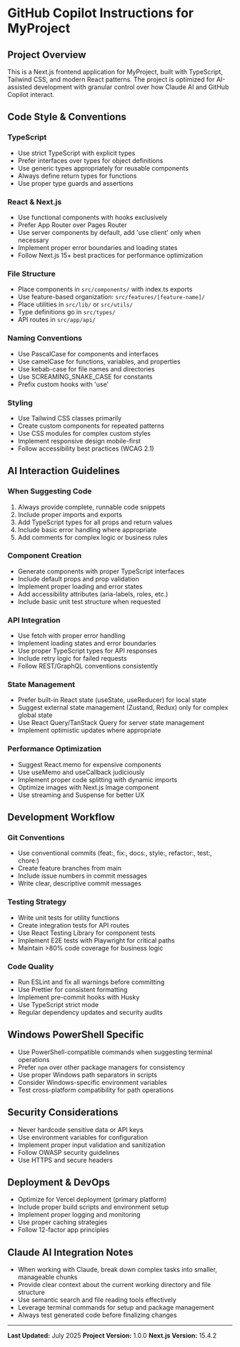 # GitHub Copilot Instructions for MyProject

<!-- Use this file to provide workspace-specific custom instructions to Copilot. For more details, visit https://code.visualstudio.com/docs/copilot/copilot-customization#_use-a-githubcopilotinstructionsmd-file -->

## Project Overview
This is a Next.js frontend application for MyProject, built with TypeScript, Tailwind CSS, and modern React patterns. The project is optimized for AI-assisted development with granular control over how Claude AI and GitHub Copilot interact.

## Code Style & Conventions

### TypeScript
- Use strict TypeScript with explicit types
- Prefer interfaces over types for object definitions
- Use generic types appropriately for reusable components
- Always define return types for functions
- Use proper type guards and assertions

### React & Next.js
- Use functional components with hooks exclusively
- Prefer App Router over Pages Router
- Use server components by default, add 'use client' only when necessary
- Implement proper error boundaries and loading states
- Follow Next.js 15+ best practices for performance optimization

### File Structure
- Place components in `src/components/` with index.ts exports
- Use feature-based organization: `src/features/[feature-name]/`
- Place utilities in `src/lib/` or `src/utils/`
- Type definitions go in `src/types/`
- API routes in `src/app/api/`

### Naming Conventions
- Use PascalCase for components and interfaces
- Use camelCase for functions, variables, and properties
- Use kebab-case for file names and directories
- Use SCREAMING_SNAKE_CASE for constants
- Prefix custom hooks with 'use'

### Styling
- Use Tailwind CSS classes primarily
- Create custom components for repeated patterns
- Use CSS modules for complex custom styles
- Implement responsive design mobile-first
- Follow accessibility best practices (WCAG 2.1)

## AI Interaction Guidelines

### When Suggesting Code
1. Always provide complete, runnable code snippets
2. Include proper imports and exports
3. Add TypeScript types for all props and return values
4. Include basic error handling where appropriate
5. Add comments for complex logic or business rules

### Component Creation
- Generate components with proper TypeScript interfaces
- Include default props and prop validation
- Implement proper loading and error states
- Add accessibility attributes (aria-labels, roles, etc.)
- Include basic unit test structure when requested

### API Integration
- Use fetch with proper error handling
- Implement loading states and error boundaries
- Use proper TypeScript types for API responses
- Include retry logic for failed requests
- Follow REST/GraphQL conventions consistently

### State Management
- Prefer built-in React state (useState, useReducer) for local state
- Suggest external state management (Zustand, Redux) only for complex global state
- Use React Query/TanStack Query for server state management
- Implement optimistic updates where appropriate

### Performance Optimization
- Suggest React.memo for expensive components
- Use useMemo and useCallback judiciously
- Implement proper code splitting with dynamic imports
- Optimize images with Next.js Image component
- Use streaming and Suspense for better UX

## Development Workflow

### Git Conventions
- Use conventional commits (feat:, fix:, docs:, style:, refactor:, test:, chore:)
- Create feature branches from main
- Include issue numbers in commit messages
- Write clear, descriptive commit messages

### Testing Strategy
- Write unit tests for utility functions
- Create integration tests for API routes
- Use React Testing Library for component tests
- Implement E2E tests with Playwright for critical paths
- Maintain >80% code coverage for business logic

### Code Quality
- Run ESLint and fix all warnings before committing
- Use Prettier for consistent formatting
- Implement pre-commit hooks with Husky
- Use TypeScript strict mode
- Regular dependency updates and security audits

## Windows PowerShell Specific
- Use PowerShell-compatible commands when suggesting terminal operations
- Prefer `npm` over other package managers for consistency
- Use proper Windows path separators in scripts
- Consider Windows-specific environment variables
- Test cross-platform compatibility for path operations

## Security Considerations
- Never hardcode sensitive data or API keys
- Use environment variables for configuration
- Implement proper input validation and sanitization
- Follow OWASP security guidelines
- Use HTTPS and secure headers

## Deployment & DevOps
- Optimize for Vercel deployment (primary platform)
- Include proper build scripts and environment setup
- Implement proper logging and monitoring
- Use proper caching strategies
- Follow 12-factor app principles

## Claude AI Integration Notes
- When working with Claude, break down complex tasks into smaller, manageable chunks
- Provide clear context about the current working directory and file structure
- Use semantic search and file reading tools effectively
- Leverage terminal commands for setup and package management
- Always test generated code before finalizing changes

---

**Last Updated:** July 2025
**Project Version:** 1.0.0
**Next.js Version:** 15.4.2
